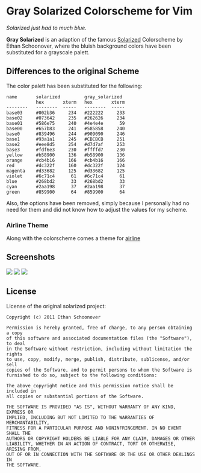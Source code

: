 Gray Solarized Colorscheme for Vim
==================================

*Solarized just had to much blue.*

**Gray Solarized** is an adaption of the famous [Solarized][] Colorscheme by
Ethan Schoonover, where the bluish background colors have been substituted for
a grayscale palett. 

## Differences to the original Scheme

The color palett has been substituted for the following:

```
name       solarized         gray_solarized
           hex       xterm   hex       xterm
--------   --------  -----   --------  -----
base03     #002b36     234   #222222     233
base02     #073642     235   #262626     234
base01     #586e75     240   #4e4e4e      59 
base00     #657b83     241   #585858     240
base0      #839496     244   #909090     246
base1      #93a1a1     245   #CBCBCB     251
base2      #eee8d5     254   #d7d7af     253
base3      #fdf6e3     230   #ffffd7     230
yellow     #b58900     136   #b58900     136
orange     #cb4b16     166   #cb4b16     166
red        #dc322f     160   #dc322f     124
magenta    #d33682     125   #d33682     125
violet     #6c71c4      61   #6c71c4      61 
blue       #268bd2      33   #268bd2      33 
cyan       #2aa198      37   #2aa198      37 
green      #859900      64   #859900      64 
```

Also, the options have been removed, simply because I personally had
no need for them and did not know how to adjust the values for my scheme.

### Airline Theme
Along with the colorscheme comes a theme for [airline][]

## Screenshots
![](http://f.lc3dyr.de/gray-solarized-viml.png)
![](http://f.lc3dyr.de/gray-solarized-py.png)
![](http://f.lc3dyr.de/gray-solarized-c.png)

## License
License of the original solarized project:

```
Copyright (c) 2011 Ethan Schoonover

Permission is hereby granted, free of charge, to any person obtaining a copy
of this software and associated documentation files (the "Software"), to deal
in the Software without restriction, including without limitation the rights
to use, copy, modify, merge, publish, distribute, sublicense, and/or sell
copies of the Software, and to permit persons to whom the Software is
furnished to do so, subject to the following conditions:

The above copyright notice and this permission notice shall be included in
all copies or substantial portions of the Software.

THE SOFTWARE IS PROVIDED "AS IS", WITHOUT WARRANTY OF ANY KIND, EXPRESS OR
IMPLIED, INCLUDING BUT NOT LIMITED TO THE WARRANTIES OF MERCHANTABILITY,
FITNESS FOR A PARTICULAR PURPOSE AND NONINFRINGEMENT. IN NO EVENT SHALL THE
AUTHORS OR COPYRIGHT HOLDERS BE LIABLE FOR ANY CLAIM, DAMAGES OR OTHER
LIABILITY, WHETHER IN AN ACTION OF CONTRACT, TORT OR OTHERWISE, ARISING FROM,
OUT OF OR IN CONNECTION WITH THE SOFTWARE OR THE USE OR OTHER DEALINGS IN
THE SOFTWARE.
```

[airline]: https://github.com/bling/vim-airline
[Solarized]: http://ethanschoonover.com/solarized
